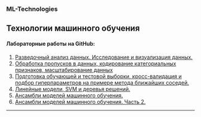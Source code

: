 ### ML-Technologies
Технологии машинного обучения
---

#### Лабораторные работы на GitHub:

1. [Разведочный анализ данных. Исследование и визуализация данных.](https://github.com/igmsecure/ML-Technologies/tree/1-EDA%26Visualization) 
2. [Обработка пропусков в данных, кодирование категориальных признаков, масштабирование данных](https://github.com/igmsecure/ML-Technologies/tree/2-Data-Processing) 
3. [Подготовка обучающей и тестовой выборки, кросс-валидация и подбор гиперпараметров на примере метода ближайших соседей.](https://github.com/igmsecure/ML-Technologies/tree/3-Preparing-Sample)
4. [Линейные модели, SVM и деревья решений.](https://github.com/igmsecure/ML-Technologies/tree/4-LinearModels%26SVMs)
5. [Ансамбли моделей машинного обучения.](https://github.com/igmsecure/ML-Technologies/tree/5-EnsemblesML)
6. [Ансамбли моделей машинного обучения. Часть 2.]()

---
